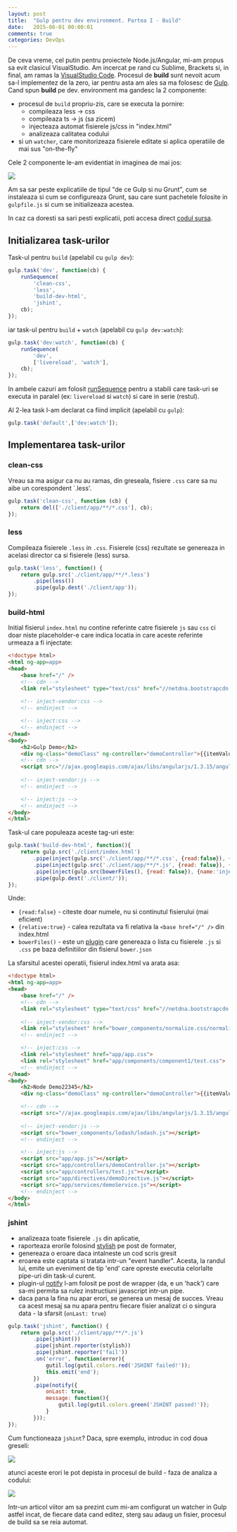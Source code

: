 ```yaml
---
layout: post
title:  "Gulp pentru dev environment. Partea I - Build"
date:   2015-06-01 00:00:01
comments: true
categories: DevOps
---
```


De ceva vreme, cel putin pentru proiectele Node.js/Angular, mi-am propus sa evit clasicul VisualStudio. Am incercat pe rand cu Sublime, Brackets si, in final, am ramas la [VisualStudio Code](https://code.visualstudio.com/). Procesul de **build** sunt nevoit acum sa-l implementez de la zero, iar pentru asta am ales sa ma folosesc de [Gulp](http://gulpjs.com/). Cand spun **build** pe dev. environment ma gandesc la 2 componente:

- procesul de `build` propriu-zis, care se executa la pornire:
   - compileaza less -> css
   - compileaza ts -> js (sa zicem)
   - injecteaza automat fisierele js/css in "index.html"
   - analizeaza calitatea codului
- si un `watcher`, care monitorizeaza fisierele editate si aplica operatiile de mai sus "on-the-fly"

Cele 2 componente le-am evidentiat in imaginea de mai jos:

![](https://dl.dropboxusercontent.com/u/43065769/blog/images/2015/06-01-gulp-build-and-watch.png)

Am sa sar peste explicatiile de tipul "de ce Gulp si nu Grunt", cum se instaleaza si cum se configureaza Grunt, sau care sunt pachetele folosite in `gulpfile.js` si cum se initializeaza acestea.

In caz ca doresti sa sari pesti explicatii, poti accesa direct [codul sursa](https://github.com/lmaran/Gulp-starter/blob/master/gulpfile.js).

## Initializarea task-urilor

Task-ul pentru `build` (apelabil cu `gulp dev`):

```js
gulp.task('dev', function(cb) {
    runSequence(
        'clean-css',
        'less',
        'build-dev-html',
        'jshint',
    cb);
});
```

iar task-ul pentru `build` + `watch` (apelabil cu `gulp dev:watch`):

```js
gulp.task('dev:watch', function(cb) {
    runSequence(
        'dev',
        ['livereload', 'watch'],
    cb);
});
```

In ambele cazuri am folosit [runSequence](https://github.com/OverZealous/run-sequence) pentru a stabili care task-uri se executa in paralel (ex: `livereload` si `watch`) si care in serie (restul).

Al 2-lea task l-am declarat ca fiind implicit (apelabil cu `gulp`):

```js
gulp.task('default',['dev:watch']);
```

## Implementarea task-urilor

### clean-css ###

Vreau sa ma asigur ca nu au ramas, din greseala, fisiere `.css` care sa nu aibe un corespondent `.less'.

```js
gulp.task('clean-css', function (cb) {
    return del(['./client/app/**/*.css'], cb);
});
```

### less ###

Compileaza fisierele `.less` in `.css`. Fisierele (css) rezultate se genereaza in acelasi director ca si fisierele (less) sursa.

```js
gulp.task('less', function() {
    return gulp.src('./client/app/**/*.less')
        .pipe(less())
        .pipe(gulp.dest('./client/app'));
});
```

### build-html

Initial fisierul `index.html` nu contine referinte catre fisierele `js` sau `css` ci doar niste placeholder-e care indica locatia in care aceste referinte urmeaza a fi injectate:

```html
<!doctype html>
<html ng-app=app>
<head>
    <base href="/" />   
    <!-- cdn -->
    <link rel="stylesheet" type="text/css" href="//netdna.bootstrapcdn.com/bootstrap/3.3.4/css/bootstrap.min.css" />
    
    <!-- inject-vendor:css -->
    <!-- endinject -->

    <!-- inject:css -->
    <!-- endinject -->
</head>
<body>     
    <h2>Gulp Demo</h2>
    <div ng-class="demoClass" ng-controller="demoController">{{itemValue | json}}</div>
    <!-- cdn -->
    <script src="//ajax.googleapis.com/ajax/libs/angularjs/1.3.15/angular.min.js"></script>
    
    <!-- inject-vendor:js -->
    <!-- endinject -->

    <!-- inject:js -->
    <!-- endinject -->
</body>
</html>
```

Task-ul care populeaza aceste tag-uri este:

```js
gulp.task('build-dev-html', function(){  
    return gulp.src('./client/index.html')
        .pipe(inject(gulp.src('./client/app/**/*.css', {read:false}), {relative: true})) // css app files  
        .pipe(inject(gulp.src('./client/app/**/*.js', {read: false}), {relative: true})) // js app files  
        .pipe(inject(gulp.src(bowerFiles(), {read: false}), {name:'inject-vendor', relative: true})) // bower js and css files  
        .pipe(gulp.dest('./client/'));
});
```

Unde:

- `{read:false}` - citeste doar numele, nu si continutul fisierului (mai eficient)
- `{relative:true}` - calea rezultata va fi relativa la `<base href="/" />` din index.html
- `bowerFiles()` - este un [plugin](https://github.com/ck86/main-bower-files) care genereaza o lista cu fisierele `.js` si `.css` pe baza definitiilor din fisierul `bower.json`

La sfarsitul acestei operatii, fisierul index.html va arata asa:

```html
<!doctype html>
<html ng-app=app>
<head>
    <base href="/" />   
    <!-- cdn -->
    <link rel="stylesheet" type="text/css" href="//netdna.bootstrapcdn.com/bootstrap/3.3.4/css/bootstrap.min.css" />
    
    <!-- inject-vendor:css -->
    <link rel="stylesheet" href="bower_components/normalize.css/normalize.css">
    <!-- endinject -->

    <!-- inject:css -->
    <link rel="stylesheet" href="app/app.css">
	<link rel="stylesheet" href="app/components/component1/test.css">
    <!-- endinject -->
</head>
<body>    
    <h2>Node Demo22345</h2>
    <div ng-class="demoClass" ng-controller="demoController">{{itemValue | json}}</div>

    <!-- cdn -->
    <script src="//ajax.googleapis.com/ajax/libs/angularjs/1.3.15/angular.min.js"></script>
    
    <!-- inject-vendor:js -->
    <script src="bower_components/lodash/lodash.js"></script>
    <!-- endinject -->

    <!-- inject:js -->
    <script src="app/app.js"></script>
    <script src="app/controllers/demoController.js"></script>
    <script src="app/controllers/test.js"></script>
    <script src="app/directives/demoDirective.js"></script>
    <script src="app/services/demoService.js"></script>
    <!-- endinject -->
</body>
</html>
```

### jshint ###

- analizeaza toate fisierele `.js` din aplicatie, 
- raporteaza erorile folosind [stylish](https://github.com/sindresorhus/jshint-stylish) pe post de formater,
- genereaza o eroare daca intalneste un cod scris gresit
- eroarea este captata si tratata intr-un "event handler". Acesta, la randul lui, emite un eveniment de tip 'end' care opreste executia celorlalte pipe-uri din task-ul curent.
- plugin-ul [notify](https://github.com/mikaelbr/gulp-notify) l-am folosit pe post de wrapper (da, e un 'hack') care sa-mi permita sa rulez instructiuni javascript intr-un pipe.
- daca pana la fina nu apar erori, se generea un mesaj de succes. Vreau ca acest mesaj sa nu apara pentru fiecare fisier analizat ci o singura data - la sfarsit (`onLast: true`)

```js
gulp.task('jshint', function() { 
    return gulp.src('./client/app/**/*.js')
        .pipe(jshint())
        .pipe(jshint.reporter(stylish))      
        .pipe(jshint.reporter('fail'))  
        .on('error', function(error){
            gutil.log(gutil.colors.red('JSHINT failed!'));
            this.emit('end');
        })
        .pipe(notify({
            onLast: true,
            message: function(){
                gutil.log(gutil.colors.green('JSHINT passed!'));
            }
        }));
});
```
Cum functioneaza `jshint`? Daca, spre exemplu, introduc in cod doua greseli:
 
![](https://dl.dropboxusercontent.com/u/43065769/blog/images/2015/05-30-gulp-err-in-code.png)

atunci aceste erori le pot depista in procesul de build - faza de analiza a codului:

![](https://dl.dropboxusercontent.com/u/43065769/blog/images/2015/05-30-gulp-err-in-jshint.png)

Intr-un articol viitor am sa prezint cum mi-am configurat un watcher in Gulp astfel incat, de fiecare data cand editez, sterg sau adaug un fisier, procesul de build sa se reia automat. 